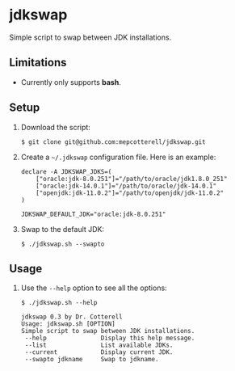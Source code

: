 # jdkswap
Simple script to swap between JDK installations.

## Limitations

* Currently only supports **bash**.

## Setup

1. Download the script:

   ```
   $ git clone git@github.com:mepcotterell/jdkswap.git
   ```

2. Create a `~/.jdkswap` configuration file. Here is an example:

   ```
   declare -A JDKSWAP_JDKS=(
       ["oracle:jdk-8.0.251"]="/path/to/oracle/jdk1.8.0_251"
       ["oracle:jdk-14.0.1"]="/path/to/oracle/jdk-14.0.1"
       ["openjdk:jdk-11.0.2"]="/path/to/openjdk/jdk-11.0.2"
   )

   JDKSWAP_DEFAULT_JDK="oracle:jdk-8.0.251"
   ```

3. Swap to the default JDK:

   ```
   $ ./jdkswap.sh --swapto
   ```

## Usage

1. Use the `--help` option to see all the options:

   ```
   $ ./jdkswap.sh --help
   ```

   ```
   jdkswap 0.3 by Dr. Cotterell
   Usage: jdkswap.sh [OPTION]
   Simple script to swap between JDK installations.
    --help               Display this help message.
    --list               List available JDKs.
    --current            Display current JDK.
    --swapto jdkname     Swap to jdkname.
   ```
